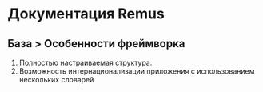 Документация Remus
================

База > Особенности фреймворка
----

1. Полностью настраиваемая структура.
2. Возможность интернационализации приложения с использованием нескольких словарей